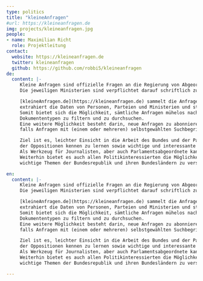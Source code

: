```yaml
---
type: politics
title: "kleineAnfragen"
#url: https://kleineanfragen.de
img: projects/kleineanfragen.jpg
people:
- name: Maximilian Richt
  role: Projektleitung
contact:
  website: https://kleineanfragen.de
  twitter: kleineanfragen
  github: https://github.com/robbi5/kleineanfragen
de:
  content: |-
     Kleine Anfragen sind offizielle Fragen an die Regierung von Abgeordneten der Landtage und des Bundestags.
     Die jeweiligen Ministerien sind verpflichtet darauf schriftlich zu antworten und das Ergebnis für die Öffentlichkeit zugänglich zu machen.

     [kleineAnfragen.de](https://kleineanfragen.de) sammelt die Anfragen und Antworten aus den einzelnen Parlamentsdokumentationen ein,
     extrahiert die Daten von Personen, Parteien und Ministerien und stellt sie dann unter einer einheitlichen Oberfläche zu Verfügung.
     Somit bietet sich die Möglichkeit, sämtliche Anfragen mühelos nach Schlüsselwörtern, Parlamenten oder
     Dokumententypen zu filtern und zu durchsuchen.
     Eine weitere Möglichkeit besteht darin, neue Anfragen zu abonnieren und sich Benachrichtigungen senden zu lassen,
     falls Anfragen mit (einem oder mehreren) selbstgewählten Suchbegriffen erscheinen.

     Ziel ist es, leichter Einsicht in die Arbeit des Bundes und der Parlamente zu erhalten, Meinungen und Interessen
     der Oppositionen kennen zu lernen sowie wichtige und interessante Details zum Vorschein zu bringen.
     Als Werkzeug für Journalisten, aber auch Parlamentsabgeordnete kann es die tägliche Arbeit erleichtern.
     Weiterhin bietet es auch allen Politikinteressierten die Möglichkeit, sich einen tieferen Einblick in
     wichtige Themen der Bundesrepublik und ihren Bundesländern zu verschaffen und sich über ein Thema genauer zu informieren.

en:
  content: |-
     Kleine Anfragen sind offizielle Fragen an die Regierung von Abgeordneten der Landtage und des Bundestags.
     Die jeweiligen Ministerien sind verpflichtet darauf schriftlich zu antworten und das Ergebnis für die Öffentlichkeit zugänglich zu machen.

     [kleineAnfragen.de](https://kleineanfragen.de) sammelt die Anfragen und Antworten aus den einzelnen Parlamentsdokumentationen ein,
     extrahiert die Daten von Personen, Parteien und Ministerien und stellt sie dann unter einer einheitlichen Oberfläche zu Verfügung.
     Somit bietet sich die Möglichkeit, sämtliche Anfragen mühelos nach Schlüsselwörtern, Parlamenten oder
     Dokumententypen zu filtern und zu durchsuchen.
     Eine weitere Möglichkeit besteht darin, neue Anfragen zu abonnieren und sich Benachrichtigungen senden zu lassen,
     falls Anfragen mit (einem oder mehreren) selbstgewählten Suchbegriffen erscheinen.

     Ziel ist es, leichter Einsicht in die Arbeit des Bundes und der Parlamente zu erhalten, Meinungen und Interessen
     der Oppositionen kennen zu lernen sowie wichtige und interessante Details zum Vorschein zu bringen.
     Als Werkzeug für Journalisten, aber auch Parlamentsabgeordnete kann es die tägliche Arbeit erleichtern.
     Weiterhin bietet es auch allen Politikinteressierten die Möglichkeit, sich einen tieferen Einblick in
     wichtige Themen der Bundesrepublik und ihren Bundesländern zu verschaffen und sich über ein Thema genauer zu informieren.

---
```

